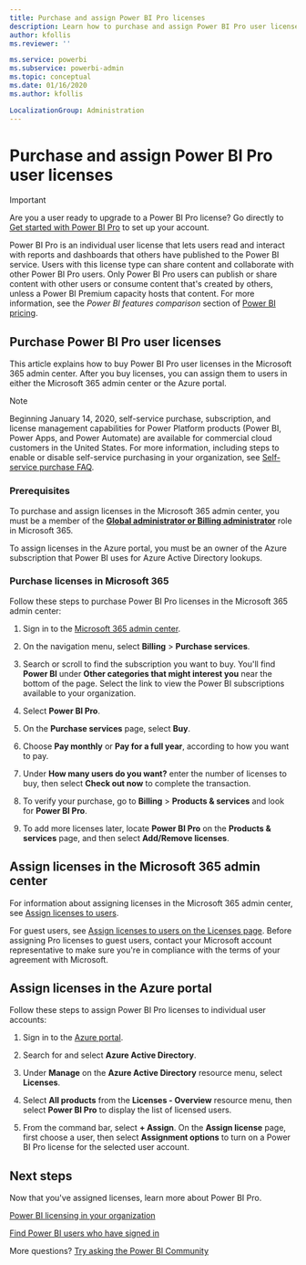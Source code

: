 ```yaml
---
title: Purchase and assign Power BI Pro licenses
description: Learn how to purchase and assign Power BI Pro user licenses to users so they can access content and collaborate with others in the Power BI service.
author: kfollis
ms.reviewer: ''

ms.service: powerbi
ms.subservice: powerbi-admin
ms.topic: conceptual
ms.date: 01/16/2020
ms.author: kfollis

LocalizationGroup: Administration
---
```


# Purchase and assign Power BI Pro user licenses

>[!IMPORTANT]
>Are you a user ready to upgrade to a Power BI Pro license? Go directly to [Get started with Power BI Pro](https://go.microsoft.com/fwlink/?LinkId=2106428&clcid=0x409&cmpid=pbiweb-pricing) to set up your account.

Power BI Pro is an individual user license that lets users read and interact with reports and dashboards that others have published to the Power BI service. Users with this license type can share content and collaborate with other Power BI Pro users. Only Power BI Pro users can publish or share content with other users or consume content that's created by others, unless a Power BI Premium capacity hosts that content. For more information, see the _Power BI features comparison_ section of [Power BI pricing](https://powerbi.microsoft.com/pricing/).

## Purchase Power BI Pro user licenses

This article explains how to buy Power BI Pro user licenses in the Microsoft 365 admin center. After you buy licenses, you can assign them to users in either the Microsoft 365 admin center or the Azure portal.

> [!NOTE]
> Beginning January 14, 2020, self-service purchase, subscription, and license management capabilities for Power Platform products (Power BI, Power Apps, and Power Automate) are available for commercial cloud customers in the United States. For more information, including steps to enable or disable self-service purchasing in your organization, see [Self-service purchase FAQ](https://docs.microsoft.com/microsoft-365/commerce/subscriptions/self-service-purchase-faq).

### Prerequisites

To purchase and assign licenses in the Microsoft 365 admin center, you must be a member of the **[Global administrator or Billing administrator](https://support.office.com/article/about-office-365-admin-roles-da585eea-f576-4f55-a1e0-87090b6aaa9d)** role in Microsoft 365.

To assign licenses in the Azure portal, you must be an owner of the Azure subscription that Power BI uses for Azure Active Directory lookups.

### Purchase licenses in Microsoft 365

Follow these steps to purchase Power BI Pro licenses in the Microsoft 365 admin center:

1. Sign in to the [Microsoft 365 admin center](https://admin.microsoft.com).

2. On the navigation menu, select **Billing** > **Purchase services**.

3. Search or scroll to find the subscription you want to buy. You'll find **Power BI** under **Other categories that might interest you** near the bottom of the page. Select the link to view the Power BI subscriptions available to your organization.

4. Select **Power BI Pro**.

5. On the **Purchase services** page, select **Buy**.

6. Choose **Pay monthly** or **Pay for a full year**, according to how you want to pay.

7. Under **How many users do you want?** enter the number of licenses to buy, then select **Check out now** to complete the transaction.

8. To verify your purchase, go to **Billing** > **Products & services** and look for  **Power BI Pro**.

9. To add more licenses later, locate **Power BI Pro** on the **Products & services** page, and then select **Add/Remove licenses**.

## Assign licenses in the Microsoft 365 admin center

For information about assigning licenses in the Microsoft 365 admin center, see [Assign licenses to users](/office365/admin/manage/assign-licenses-to-users).

For guest users, see [Assign licenses to users on the Licenses page](/office365/admin/manage/assign-licenses-to-users#assign-licenses-to-users-on-the-licenses-page). Before assigning Pro licenses to guest users, contact your Microsoft account representative to make sure you're in compliance with the terms of your agreement with Microsoft.

## Assign licenses in the Azure portal

Follow these steps to assign Power BI Pro licenses to individual user accounts:

1. Sign in to the [Azure portal](https://portal.azure.com/).

2. Search for and select **Azure Active Directory**.

3. Under **Manage** on the **Azure Active Directory** resource menu, select **Licenses**.

4. Select **All products** from the **Licenses - Overview** resource menu, then select **Power BI Pro** to display the list of licensed users.

5. From the command bar, select **+ Assign**. On the **Assign license** page, first choose a user, then select **Assignment options** to turn on a Power BI Pro license for the selected user account.

## Next steps

Now that you've assigned licenses, learn more about Power BI Pro.

[Power BI licensing in your organization](service-admin-licensing-organization.md)

[Find Power BI users who have signed in](service-admin-access-usage.md)

More questions? [Try asking the Power BI Community](https://community.powerbi.com/)
